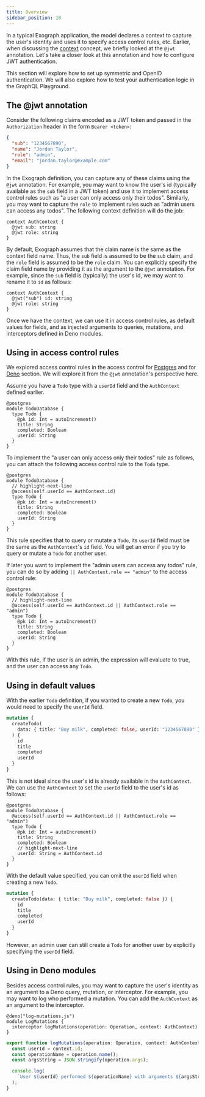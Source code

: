 ```yaml
---
title: Overview
sidebar_position: 10
---
```


In a typical Exograph application, the model declares a context to capture the user's identity and uses it to specify access control rules, etc. Earlier, when discussing the [context](/core-concept/context.md#jwt-token) concept, we briefly looked at the `@jwt` annotation. Let's take a closer look at this annotation and how to configure JWT authentication.

This section will explore how to set up symmetric and OpenID authentication. We will also explore how to test your authentication logic in the GraphQL Playground.

## The @jwt annotation

Consider the following claims encoded as a JWT token and passed in the `Authorization` header in the form `Bearer <token>`:

```json
{
  "sub": "1234567890",
  "name": "Jordan Taylor",
  "role": "admin",
  "email": "jordan.taylor@example.com"
}
```

In the Exograph definition, you can capture any of these claims using the `@jwt` annotation. For example, you may want to know the user's id (typically available as the `sub` field in a JWT token) and use it to implement access control rules such as "a user can only access only their todos". Similarly, you may want to capture the `role` to implement rules such as "admin users can access any todos". The following context definition will do the job:

```exo
context AuthContext {
  @jwt sub: string
  @jwt role: string
}
```

By default, Exograph assumes that the claim name is the same as the context field name. Thus, the `sub` field is assumed to be the `sub` claim, and the `role` field is assumed to be the `role` claim. You can explicitly specify the claim field name by providing it as the argument to the `@jwt` annotation. For example, since the `sub` field is (typically) the user's id, we may want to rename it to `id` as follows:

```exo
context AuthContext {
  @jwt("sub") id: string
  @jwt role: string
}
```

Once we have the context, we can use it in access control rules, as default values for fields, and as injected arguments to queries, mutations, and interceptors defined in Deno modules.

## Using in access control rules

We explored access control rules in the access control for [Postgres](/postgres/access-control.md) and for [Deno](/deno/access-control.md) section. We will explore it from the `@jwt` annotation's perspective here.

Assume you have a `Todo` type with a `userId` field and the `AuthContext` defined earlier.

```exo
@postgres
module TodoDatabase {
  type Todo {
    @pk id: Int = autoIncrement()
    title: String
    completed: Boolean
    userId: String
  }
}
```

To implement the "a user can only access only their todos" rule as follows, you can attach the following access control rule to the `Todo` type.

```exo
@postgres
module TodoDatabase {
  // highlight-next-line
  @access(self.userId == AuthContext.id)
  type Todo {
    @pk id: Int = autoIncrement()
    title: String
    completed: Boolean
    userId: String
  }
}
```

This rule specifies that to query or mutate a `Todo`, its `userId` field must be the same as the `AuthContext`'s `id` field. You will get an error if you try to query or mutate a `Todo` for another user.

If later you want to implement the "admin users can access any todos" rule, you can do so by adding `|| AuthContext.role == "admin"` to the access control rule:

```exo
@postgres
module TodoDatabase {
  // highlight-next-line
  @access(self.userId == AuthContext.id || AuthContext.role == "admin")
  type Todo {
    @pk id: Int = autoIncrement()
    title: String
    completed: Boolean
    userId: String
  }
}
```

With this rule, if the user is an admin, the expression will evaluate to true, and the user can access any `Todo`.

## Using in default values

With the earlier `Todo` definition, if you wanted to create a new `Todo`, you would need to specify the `userId` field.

```graphql
mutation {
  createTodo(
    data: { title: "Buy milk", completed: false, userId: "1234567890" }
  ) {
    id
    title
    completed
    userId
  }
}
```

This is not ideal since the user's id is already available in the `AuthContext`. We can use the `AuthContext` to set the `userId` field to the user's id as follows:

```exo
@postgres
module TodoDatabase {
  @access(self.userId == AuthContext.id || AuthContext.role == "admin")
  type Todo {
    @pk id: Int = autoIncrement()
    title: String
    completed: Boolean
    // highlight-next-line
    userId: String = AuthContext.id
  }
}
```

With the default value specified, you can omit the `userId` field when creating a new `Todo`.

```graphql
mutation {
  createTodo(data: { title: "Buy milk", completed: false }) {
    id
    title
    completed
    userId
  }
}
```

However, an admin user can still create a `Todo` for another user by explicitly specifying the `userId` field.

## Using in Deno modules

Besides access control rules, you may want to capture the user's identity as an argument to a Deno query, mutation, or interceptor. For example, you may want to log who performed a mutation. You can add the `AuthContext` as an argument to the interceptor.

```exo
@deno("log-mutations.js")
module LogMutations {
  interceptor logMutations(operation: Operation, context: AuthContext)
}
```

```typescript
export function logMutations(operation: Operation, context: AuthContext) {
  const userId = context.id;
  const operationName = operation.name();
  const argsString = JSON.stringify(operation.args);

  console.log(
    `User ${userId} performed ${operationName} with arguments ${argsString}`
  );
}
```
